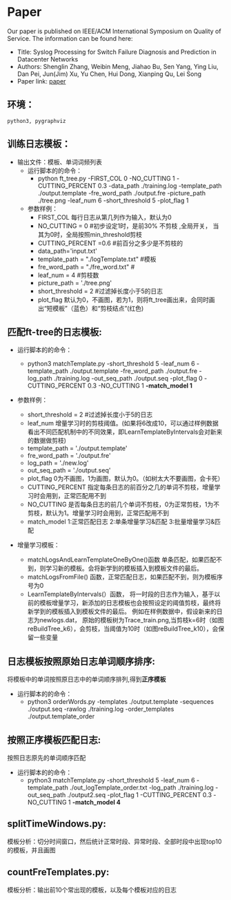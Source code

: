 # Paper

Our paper is published on IEEE/ACM International Symposium on Quality of Service. The information can be found here:

* Title: Syslog Processing for Switch Failure Diagnosis and Prediction in Datacenter Networks
* Authors: Shenglin Zhang, Weibin Meng, Jiahao Bu, Sen Yang, Ying Liu, Dan Pei, Jun(Jim) Xu, Yu Chen, Hui Dong, Xianping Qu, Lei Song
* Paper link: [paper](https://netman.aiops.org/wp-content/uploads/2015/12/IWQOS_2017_zsl.pdf)

## 环境：
	python3, pygraphviz

## 训练日志模板：
* 输出文件：模板、单词词频列表
	* 运行脚本的的命令：
		* python ft\_tree.py -FIRST\_COL 0 -NO\_CUTTING 1 -CUTTING\_PERCENT 0.3 -data\_path ./training.log -template_path ./output.template -fre\_word\_path ./output.fre -picture\_path ./tree.png -leaf\_num 6 -short\_threshold 5 -plot\_flag 1
	* 参数样例：
	   * FIRST\_COL 每行日志从第几列作为输入，默认为0
	   * NO\_CUTTING = 0 #初步设定1时，是前30% 不剪枝 ,全局开关， 当其为0时，全局按照min_threshold剪枝
	   * CUTTING\_PERCENT =0.6 #前百分之多少是不剪枝的 
		* data\_path='input.txt'
	   *   template\_path = "./logTemplate.txt" #模板
	    *   fre\_word\_path = "./fre_word.txt"   #
	    *   leaf\_num = 4 #剪枝数
	    *    picture\_path = './tree.png'
	    *  short\_threshold = 2 #过滤掉长度小于5的日志
	    *  plot\_flag 默认为0，不画图，若为1，则将ft\_tree画出来，会同时画出“短模板”（蓝色）和“剪枝结点”(红色)

	
## 匹配ft-tree的日志模板:
* 运行脚本的的命令：
	* python3 matchTemplate.py -short\_threshold 5 -leaf\_num 6 -template\_path ./output.template -fre\_word_path ./output.fre -log\_path ./training.log -out\_seq\_path ./output.seq -plot\_flag 0 -CUTTING\_PERCENT 0.3 -NO\_CUTTING 1 **-match\_model 1**
		
* 参数样例：
	*	short\_threshold = 2 #过滤掉长度小于5的日志
	*  leaf\_num 增量学习时的剪枝阈值。(如果将6改成10，可以通过样例数据看出不同匹配机制中的不同效果，即LearnTemplateByIntervals会对新来的数据做剪枝)
	*  template\_path = './output.template'
	*  fre\_word\_path = './output.fre'
	*  log\_path = './new.log'
	*  out\_seq\_path = './output.seq'
	*  plot\_flag 0为不画图，1为画图，默认为0。（如树太大不要画图，会卡死）
	*  CUTTING\_PERCENT 指定每条日志的前百分之几的单词不剪枝，增量学习时会用到，正常匹配用不到
	*  NO\_CUTTING 是否每条日志的前几个单词不剪枝，0为正常剪枝，1为不剪枝，默认为1。增量学习时会用到，正常匹配用不到
	*  match\_model 1:正常匹配日志  2:单条增量学习&匹配 3:批量增量学习&匹配
* 增量学习模板：
	* matchLogsAndLearnTemplateOneByOne()函数  单条匹配，如果匹配不到，则学习新的模板。会将新学到的模板插入到模板文件的最后。
	* matchLogsFromFile() 函数，正常匹配日志，如果匹配不到，则为模板序号为0
	* LearnTemplateByIntervals(）函数， 将一时段的日志作为输入，基于以前的模板增量学习，新添加的日志模板也会按照设定的阈值剪枝，最终将新学到的模板插入到模板文件的最后。
			例如在样例数据中，假设新来的日志为newlogs.dat， 原始的模板树为Trace\_train.png,当剪枝k=6时（如图reBuildTree\_k6），会剪枝，当阈值为10时（如图reBuildTree\_k10），会保留一些变量


## 日志模板按照原始日志单词顺序排序:
将模板中的单词按照原日志中的单词顺序排列,得到**正序模板**

* 运行脚本的的命令：
	*  python3 orderWords.py -templates ./output.template -sequences ./output.seq -rawlog ./training.log -order\_templates ./output.template\_order

## 按照正序模板匹配日志:
按照日志原先的单词顺序匹配

* 运行脚本的的命令：
	* python3 matchTemplate.py -short\_threshold 5 -leaf\_num 6 -template\_path ./out\_logTemplate\_order.txt -log\_path ./training.log -out\_seq\_path ./output2.seq -plot\_flag 1 -CUTTING\_PERCENT 0.3 -NO\_CUTTING 1 **-match\_model 4**
	
## splitTimeWindows.py:
 模板分析：切分时间窗口，然后统计正常时段、异常时段、全部时段中出现top10的模板，并且画图


## countFreTemplates.py:
 模板分析：输出前10个常出现的模板，以及每个模板对应的日志
 
 
